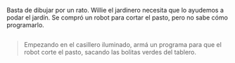 <gs-toolbox toolbox-url="https://raw.githubusercontent.com/MumukiProject/mumuki-guia-gobstones-practica-primeros-programas-kids/master/toolbox.xml"></gs-toolbox>

Basta de dibujar por un rato. Willie el jardinero necesita que lo ayudemos a podar el jardín. Se compró un robot para cortar el pasto, pero no sabe cómo programarlo. 

<img src="https://cloud.githubusercontent.com/assets/1585835/13659284/ada8fe9c-e65e-11e5-876f-a241b1c488ca.png)" alt="" width="auto" height="auto">

> Empezando en el casillero iluminado, armá un programa para que el robot corte el pasto, sacando las bolitas verdes del tablero.